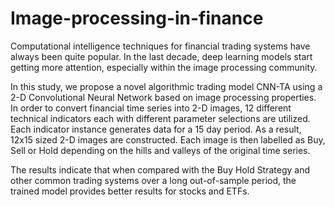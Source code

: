 # Image-processing-in-finance
Computational intelligence techniques for financial trading systems have always been quite popular. In the last decade, deep learning models start getting more attention, especially within the image processing community.

In this study, we propose a novel algorithmic trading model CNN-TA using a 2-D Convolutional Neural Network based on image processing properties. In order to convert financial time series into 2-D images, 12 different technical indicators each with different parameter selections are utilized. Each indicator instance generates data for a 15 day period. As a result, 12x15 sized 2-D images are constructed. Each image is then labelled as Buy, Sell or Hold depending on the hills and valleys of the original time series.

The results indicate that when compared with the Buy Hold Strategy and other common trading systems over a long out-of-sample period, the trained model provides better results for stocks and ETFs.

